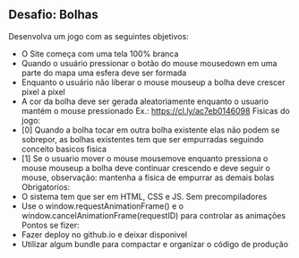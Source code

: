 ## Desafio: **Bolhas** 

Desenvolva um jogo com as seguintes objetivos: 
- O Site começa com uma tela 100% branca 
- Quando o usuário pressionar o botão do mouse mousedown em uma parte do mapa uma esfera deve ser formada 
- Enquanto o usuário não liberar o mouse mouseup a bolha deve crescer pixel a pixel 
- A cor da bolha deve ser gerada aleatoriamente enquanto o usuario mantém o mouse pressionado Ex.: https://cl.ly/ac7eb0146098 Fisicas do jogo: 
- [0] Quando a bolha tocar em outra bolha existente elas não podem se sobrepor, as bolhas existentes tem que ser empurradas seguindo conceito basicos fisica 
- [1] Se o usuario mover o mouse mousemove enquanto pressiona o mouse mouseup a bolha deve continuar crescendo e deve seguir o mouse, observação: mantenha a fisica de empurrar as demais bolas Obrigatorios: 
- O sistema tem que ser em HTML, CSS e JS. Sem precompiladores 
- Use o window.requestAnimationFrame() e o window.cancelAnimationFrame(requestID) para controlar as animações Pontos se fizer: 
- Fazer deploy no github.io e deixar disponivel 
- Utilizar algum bundle para compactar e organizar o código de produção